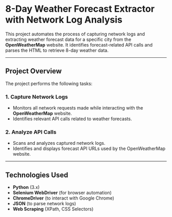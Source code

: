 # 8-Day Weather Forecast Extractor with Network Log Analysis

This project automates the process of capturing network logs and extracting weather forecast data for a specific city from the **OpenWeatherMap** website. It identifies forecast-related API calls and parses the HTML to retrieve 8-day weather data.

---

## Project Overview

The project performs the following tasks:

### 1. Capture Network Logs
- Monitors all network requests made while interacting with the **OpenWeatherMap** website.
- Identifies relevant API calls related to weather forecasts.

### 2. Analyze API Calls
- Scans and analyzes captured network logs.
- Identifies and displays forecast API URLs used by the OpenWeatherMap website.

---

## Technologies Used

- **Python** (3.x)
- **Selenium WebDriver** (for browser automation)
- **ChromeDriver** (to interact with Google Chrome)
- **JSON** (to parse network logs)
- **Web Scraping** (XPath, CSS Selectors)

